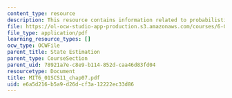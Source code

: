 ```yaml
---
content_type: resource
description: This resource contains information related to probabilistic state estimation.
file: https://ol-ocw-studio-app-production.s3.amazonaws.com/courses/6-01sc-introduction-to-electrical-engineering-and-computer-science-i-spring-2011/e6a5d216b5a9d26dcf3a12222ec33d86_MIT6_01SCS11_chap07.pdf
file_type: application/pdf
learning_resource_types: []
ocw_type: OCWFile
parent_title: State Estimation
parent_type: CourseSection
parent_uid: 78921a7e-c8e9-b114-852d-caa46d83fd04
resourcetype: Document
title: MIT6_01SCS11_chap07.pdf
uid: e6a5d216-b5a9-d26d-cf3a-12222ec33d86
---
```


